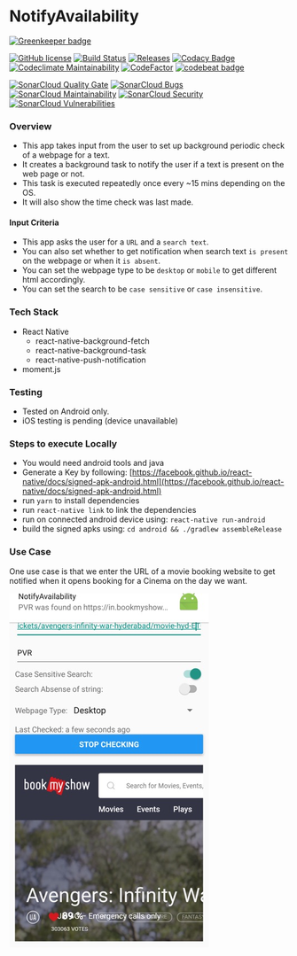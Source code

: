 # NotifyAvailability

[![Greenkeeper badge](https://badges.greenkeeper.io/xRahul/NotifyAvailability.svg)](https://greenkeeper.io/)


[![GitHub license](https://img.shields.io/github/license/xRahul/NotifyAvailability.svg)](https://github.com/xRahul/NotifyAvailability/blob/master/License.txt)
[![Build Status](https://travis-ci.org/xRahul/NotifyAvailability.svg?branch=master)](https://travis-ci.org/xRahul/NotifyAvailability)
[![Releases](https://img.shields.io/github/release/xRahul/NotifyAvailability.svg)](https://github.com/xRahul/NotifyAvailability/releases/latest)
[![Codacy Badge](https://api.codacy.com/project/badge/Grade/e1399210d8914483a7d5ecde14665376)](https://www.codacy.com/app/xRahul/NotifyAvailability)
[![Codeclimate Maintainability](https://api.codeclimate.com/v1/badges/5ff836f879789d82ce9b/maintainability)](https://codeclimate.com/github/xRahul/NotifyAvailability/maintainability)
[![CodeFactor](https://www.codefactor.io/repository/github/xrahul/notifyavailability/badge)](https://www.codefactor.io/repository/github/xrahul/notifyavailability)
[![codebeat badge](https://codebeat.co/badges/16954f1e-823a-445e-889f-fa197830b21e)](https://codebeat.co/projects/github-com-xrahul-notifyavailability-master)

[![SonarCloud Quality Gate](https://sonarcloud.io/api/project_badges/measure?project=NotifyAvailability%3Aapp&metric=alert_status)](https://sonarcloud.io/dashboard?id=NotifyAvailability%3Aapp)
[![SonarCloud Bugs](https://sonarcloud.io/api/project_badges/measure?project=NotifyAvailability%3Aapp&metric=bugs)](https://sonarcloud.io/dashboard?id=NotifyAvailability%3Aapp)
[![SonarCloud Maintainability](https://sonarcloud.io/api/project_badges/measure?project=NotifyAvailability%3Aapp&metric=sqale_rating)](https://sonarcloud.io/dashboard?id=NotifyAvailability%3Aapp)
[![SonarCloud Security](https://sonarcloud.io/api/project_badges/measure?project=NotifyAvailability%3Aapp&metric=security_rating)](https://sonarcloud.io/dashboard?id=NotifyAvailability%3Aapp)
[![SonarCloud Vulnerabilities](https://sonarcloud.io/api/project_badges/measure?project=NotifyAvailability%3Aapp&metric=vulnerabilities)](https://sonarcloud.io/dashboard?id=NotifyAvailability%3Aapp)


### Overview

* This app takes input from the user to set up background periodic check of a webpage for a text.
* It creates a background task to notify the user if a text is present on the web page or not.
* This task is executed repeatedly once every ~15 mins depending on the OS.
* It will also show the time check was last made.

#### Input Criteria

* This app asks the user for a `URL` and a `search text`.
* You can also set whether to get notification when search text `is present` on the webpage or when it `is absent`.
* You can set the webpage type to be `desktop` or `mobile` to get different html accordingly.
* You can set the search to be `case sensitive` or `case insensitive`.

### Tech Stack

* React Native
  * react-native-background-fetch
  * react-native-background-task
  * react-native-push-notification
* moment.js

### Testing

* Tested on Android only.
* iOS testing is pending (device unavailable)

### Steps to execute Locally

* You would need android tools and java
* Generate a Key by following: [https://facebook.github.io/react-native/docs/signed-apk-android.html](https://facebook.github.io/react-native/docs/signed-apk-android.html)
* run `yarn` to install dependencies
* run `react-native link` to link the dependencies
* run on connected android device using: `react-native run-android`
* build the signed apks using: `cd android && ./gradlew assembleRelease`

### Use Case

One use case is that we enter the URL of a movie booking website to get notified when it opens booking for a Cinema on the day we want.

![Movie Booking Use Case](screenshots/movie-use-case-notify-availability.jpg)

